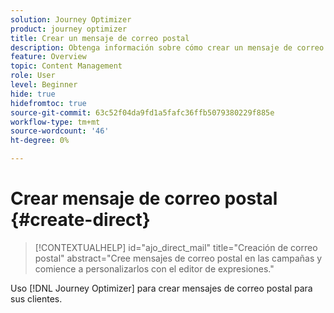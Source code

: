 ```yaml
---
solution: Journey Optimizer
product: journey optimizer
title: Crear un mensaje de correo postal
description: Obtenga información sobre cómo crear un mensaje de correo postal en Journey Optimizer
feature: Overview
topic: Content Management
role: User
level: Beginner
hide: true
hidefromtoc: true
source-git-commit: 63c52f04da9fd1a5fafc36ffb5079380229f885e
workflow-type: tm+mt
source-wordcount: '46'
ht-degree: 0%

---
```


# Crear mensaje de correo postal {#create-direct}

>[!CONTEXTUALHELP]
>id="ajo_direct_mail"
>title="Creación de correo postal"
>abstract="Cree mensajes de correo postal en las campañas y comience a personalizarlos con el editor de expresiones."

Uso [!DNL Journey Optimizer] para crear mensajes de correo postal para sus clientes.
